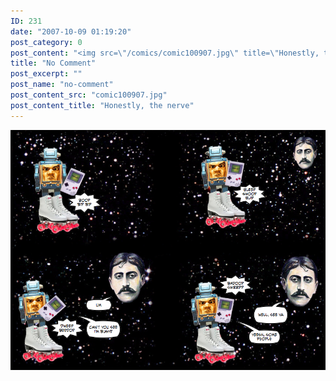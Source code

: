 ```yaml
---
ID: 231
date: "2007-10-09 01:19:20"
post_category: 0
post_content: "<img src=\"/comics/comic100907.jpg\" title=\"Honestly, the nerve\" />"
title: "No Comment"
post_excerpt: ""
post_name: "no-comment"
post_content_src: "comic100907.jpg"
post_content_title: "Honestly, the nerve"
---
```



[![Honestly, the nerve](/comics-hi-res/comic100907.jpg)](/comics-hi-res/comic100907.jpg "Honestly, the nerve")
